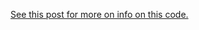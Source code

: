 [See this post for more on info on this code.](https://brianmoore.net/stocks-least-correlated-with-covid-19-stock-market-decline/)
